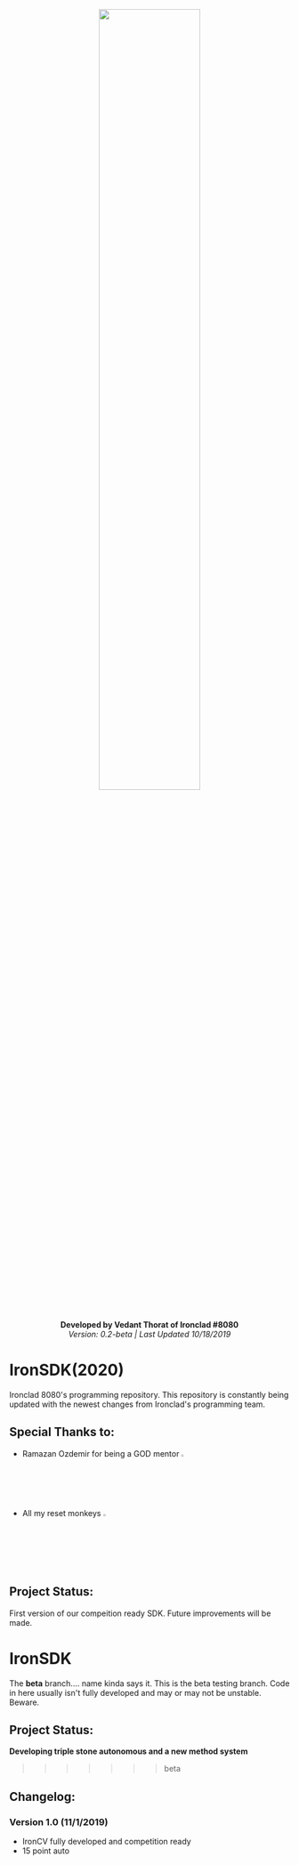 <div align="center">
  <img src="https://i.imgur.com/9nZyLP6.jpg" width="60%" height="60%" class="center">
  <br></br>
<b>Developed by Vedant Thorat of Ironclad #8080</b>
  <br/>
  <i>Version: 0.2-beta | Last Updated 10/18/2019</i>
</div>

# IronSDK(2020)
Ironclad 8080's programming repository. This repository is constantly being updated with the newest changes from Ironclad's programming team.

## Special Thanks to:
- Ramazan Ozdemir for being a GOD mentor <img src ="https://i.imgur.com/EZm56V7.jpg" width="2.5%" height="2.5%" class="center">
- All my reset monkeys <img src="https://i.imgur.com/MeZJyow.png" width="2.5%" height="2.5%" class="center">

## Project Status:
First version of our compeition ready SDK. Future improvements will be made.
# IronSDK
The **beta** branch.... name kinda says it. This is the beta testing branch. Code in here usually isn't fully developed and may or may not be unstable. Beware.

## Project Status:
**Developing triple stone autonomous and a new method system**
>>>>>>> beta

## Changelog:
 
 ### Version 1.0 (11/1/2019)
  - IronCV fully developed and competition ready
  - 15 point auto
  

